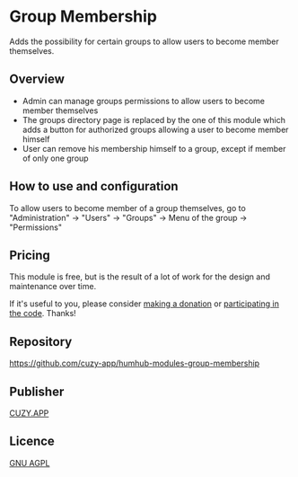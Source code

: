 # Group Membership

Adds the possibility for certain groups to allow users to become member themselves.


## Overview

- Admin can manage groups permissions to allow users to become member themselves
- The groups directory page is replaced by the one of this module which adds a button for authorized groups allowing a user to become member himself
- User can remove his membership himself to a group, except if member of only one group


## How to use and configuration

To allow users to become member of a group themselves, go to "Administration" -> "Users" -> "Groups" -> Menu of the group -> "Permissions"


## Pricing

This module is free, but is the result of a lot of work for the design and maintenance over time.

If it's useful to you, please consider [making a donation](https://www.cuzy.app/checkout/donate/) or [participating in the code](https://github.com/cuzy-app/humhub-modules-group-membership). Thanks!


## Repository

https://github.com/cuzy-app/humhub-modules-group-membership


## Publisher

[CUZY.APP](https://www.cuzy.app/)


## Licence

[GNU AGPL](https://github.com/cuzy-app/humhub-modules-group-membership/blob/master/docs/LICENCE.md)